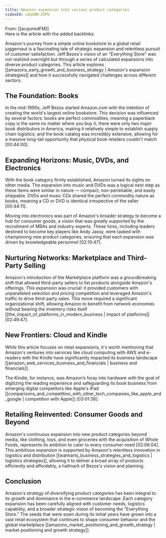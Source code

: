 ```yaml
---
title: Amazons expansion into various product categories
videoId: u3qIWN-ZIPk
---
```


From: [[acquiredFM]] <br/> 
Here is the article with the added backlinks:

Amazon's journey from a simple online bookstore to a global retail juggernaut is a fascinating tale of strategic expansion and relentless pursuit of customer satisfaction. Jeff Bezos's vision of an "Everything Store" was not realized overnight but through a series of calculated expansions into diverse product categories. This article explores [[amazons_early_growth_and_business_strategy | Amazon's expansion strategies]] and how it successfully navigated challenges across different sectors.

## The Foundation: Books

In the mid-1990s, Jeff Bezos started Amazon.com with the intention of creating the world's largest online bookstore. This decision was influenced by several factors: books are perfect commodities, meaning a paperback copy is the same no matter where you buy it; there were only two major book distributors in America, making it relatively simple to establish supply chain logistics; and the book catalog was incredibly extensive, allowing for a massive long-tail opportunity that physical book retailers couldn't match <a class="yt-timestamp" data-t="00:44:00">[00:44:00]</a>.

## Expanding Horizons: Music, DVDs, and Electronics

With the book category firmly established, Amazon turned its sights on other media. The expansion into music and DVDs was a logical next step as these items were similar in nature — compact, non-perishable, and easily shippable. DVDs and music CDs shared the perfect commodity nature as books, meaning a CD or DVD is identical irrespective of the seller <a class="yt-timestamp" data-t="00:44:11">[00:44:11]</a>.

Moving into electronics was part of Amazon's broader strategy to become a hub for consumer goods, a vision that was greatly supported by the recruitment of MBAs and industry experts. These hires, including leaders destined to become key players like Andy Jassy, were tasked with championing new product categories, ensuring that each expansion was driven by knowledgeable personnel <a class="yt-timestamp" data-t="02:10:47">[02:10:47]</a>.

## Nurturing Networks: Marketplace and Third-Party Selling

Amazon's introduction of the Marketplace platform was a groundbreaking shift that allowed third-party sellers to list products alongside Amazon's offerings. This expansion was crucial: it provided customers with unparalleled selection and pricing competition and leveraged Amazon's traffic to drive third-party sales. This move required a significant organizational shift, allowing Amazon to benefit from network economies without bearing the inventory risks itself [[the_impact_of_platforms_in_modern_business | impact of platforms]] <a class="yt-timestamp" data-t="02:49:47">[02:49:47]</a>.

## New Frontiers: Cloud and Kindle

While this article focuses on retail expansions, it's worth mentioning that Amazon's ventures into services like cloud computing with AWS and e-readers with the Kindle have significantly impacted its business landscape [[amazon_web_services_business_and_financials | business and financials]].
 
The Kindle, for instance, was Amazon’s foray into hardware with the goal of digitizing the reading experience and safeguarding its book business from emerging digital competitors like Apple's iPad [[comparisons_and_competition_with_other_tech_companies_like_apple_and_google | competition with Apple]] <a class="yt-timestamp" data-t="03:01:36">[03:01:36]</a>.

## Retailing Reinvented: Consumer Goods and Beyond

Amazon's continuous expansion into new product categories beyond media, like clothing, toys, and even groceries with the acquisition of Whole Foods, represents its ambition to cater to every consumer need <a class="yt-timestamp" data-t="02:06:04">[02:06:04]</a>. This ambitious expansion is supported by Amazon's relentless innovation in logistics and distribution [[walmarts_business_strategies_and_logistics | logistics strategies]], allowing it to deliver a broad array of products efficiently and affordably, a hallmark of Bezos's vision and planning.

## Conclusion

Amazon's strategy of diversifying product categories has been integral to its growth and dominance in the e-commerce landscape. Each category expansion has been carefully aligned with customer needs, logistics capability, and a broader strategic vision of becoming the "Everything Store." The seeds that were sown during its initial years have grown into a vast retail ecosystem that continues to shape consumer behavior and the global marketplace [[amazons_market_positioning_and_growth_strategy | market positioning and growth strategy]].